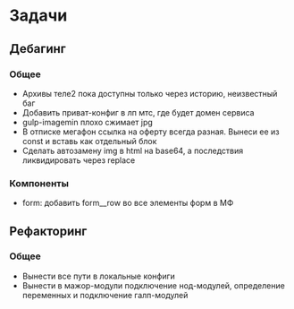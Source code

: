 <h1>Задачи</h1>
<h2>Дебагинг</h2>
<h3>Общее</h3>
<ul>
	<li>Архивы теле2 пока доступны только через историю, неизвестный баг</li>
	<li>Добавить приват-конфиг в лп мтс, где будет домен сервиса</li>
	<li>gulp-imagemin плохо сжимает jpg</li>
	<li>В отписке мегафон ссылка на оферту всегда разная. Вынеси ее из const и вставь как отдельный блок</li>
	<li>Сделать автозамену img в html на base64, а последствия ликвидировать через replace</li>
</ul>
<h3>Компоненты</h3>
<ul>
	<li>form: добавить form__row во все элементы форм в МФ</li>
</ul>
<h2>Рефакторинг</h2>
<h3>Общее</h3>
<ul>
	<li>Вынести все пути в локальные конфиги</li>
	<li>Вынести в мажор-модули подключение нод-модулей, определение переменных и подключение галп-модулей</li>
</ul>